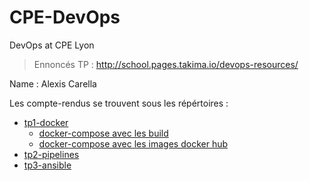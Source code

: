 # CPE-DevOps
DevOps at CPE Lyon

> Ennoncés TP : http://school.pages.takima.io/devops-resources/

Name : Alexis Carella

Les compte-rendus se trouvent sous les répértoires :
- [tp1-docker](tp1-docker/README.md)
  - [docker-compose avec les build](tp1-docker/docker-compose.yml)
  - [docker-compose avec les images docker hub](tp1-docker/docker-compose-gh.yml)
- [tp2-pipelines](tp2-pipelines/README.md)
- [tp3-ansible](tp3-ansible/README.md)

